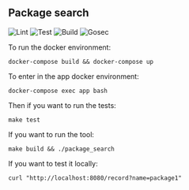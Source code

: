 
## Package search

![Lint](https://github.com/vpereira/package_search/actions/workflows/lint.yml/badge.svg)
![Test](https://github.com/vpereira/package_search/actions/workflows/test.yml/badge.svg)
![Build](https://github.com/vpereira/package_search/actions/workflows/build.yml/badge.svg)
![Gosec](https://github.com/vpereira/package_search/actions/workflows/gosec.yml/badge.svg)

To run the docker environment:

```
docker-compose build && docker-compose up
```

To enter in the app docker environment:

```
docker-compose exec app bash
```

Then if you want to run the tests:

```
make test
```

If you want to run the tool:

```
make build && ./package_search
```

If you want to test it locally:

```
curl "http://localhost:8080/record?name=package1"
```
